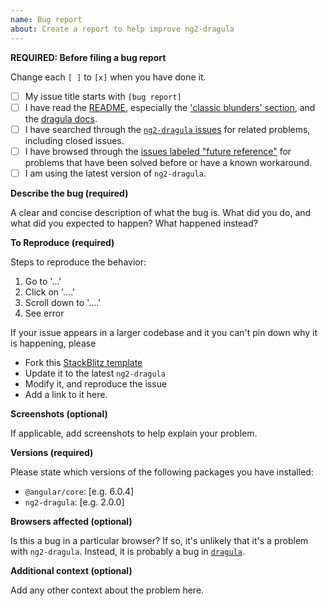 ```yaml
---
name: Bug report
about: Create a report to help improve ng2-dragula
---
```


<!-- Note: Please fill out the below. IF YOU DO NOT, YOUR ISSUE WILL BE CLOSED AUTOMATICALLY. -->

**REQUIRED: Before filing a bug report**

Change each `[ ]` to `[x]` when you have done it.

- [ ] My issue title starts with `[bug report]`
- [ ] I have read the [README](https://github.com/valor-software/ng2-dragula), especially the ['classic blunders' section](https://github.com/valor-software/ng2-dragula#classic-blunders), and the [dragula docs](https://github.com/bevacqua/dragula).
- [ ] I have searched through the [`ng2-dragula` issues](https://github.com/valor-software/ng2-dragula/issues) for related problems, including closed issues.
- [ ] I have browsed through the [issues labeled "future reference"](https://github.com/valor-software/ng2-dragula/issues?utf8=%E2%9C%93&q=is%3Aissue+label%3A%22future+reference%22) for problems that have been solved before or have a known workaround.
- [ ] I am using the latest version of `ng2-dragula`.

**Describe the bug (required)**

A clear and concise description of what the bug is. What did you do, and what
did you expected to happen? What happened instead?

**To Reproduce (required)**

Steps to reproduce the behavior:

1. Go to '...'
2. Click on '....'
3. Scroll down to '....'
4. See error

If your issue appears in a larger codebase and it you can't pin down why it is
happening, please

- Fork this [StackBlitz template][stackblitz]
- Update it to the latest `ng2-dragula`
- Modify it, and reproduce the issue
- Add a link to it here.

[stackblitz]: https://stackblitz.com/edit/ng2-dragula-base?file=src/app/app.component.html

**Screenshots (optional)**

If applicable, add screenshots to help explain your problem.

**Versions (required)**

Please state which versions of the following packages you have installed:

 - `@angular/core`: [e.g. 6.0.4]
 - `ng2-dragula`: [e.g. 2.0.0]

**Browsers affected (optional)**

Is this a bug in a particular browser? If so, it's unlikely that it's a problem with `ng2-dragula`. Instead, it is probably a bug in [`dragula`](https://github.com/bevacqua/dragula/issues).

**Additional context (optional)**

Add any other context about the problem here.

